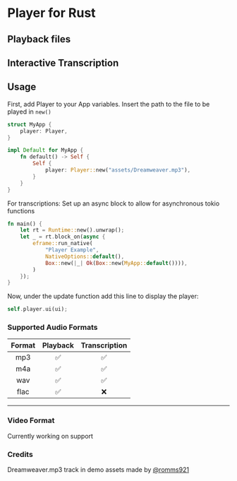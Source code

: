 # Player for Rust

## Playback files

## Interactive Transcription

## Usage
First, add Player to your App variables. Insert the path to the file to be played in ``new()``

``` rust
struct MyApp {
    player: Player,
}

impl Default for MyApp {
    fn default() -> Self {
        Self {
            player: Player::new("assets/Dreamweaver.mp3"),
        }
    }
}
```

For transcriptions: Set up an async block to allow for asynchronous tokio functions

``` rust
fn main() {
    let rt = Runtime::new().unwrap();
    let _ = rt.block_on(async {
        eframe::run_native(
            "Player Example",
            NativeOptions::default(),
            Box::new(|_| Ok(Box::new(MyApp::default()))),
        )
    });
}
```

Now, under the update function add this line to display the player:
``` rust
self.player.ui(ui);
```

### Supported Audio Formats

| Format |Playback| Transcription |
|:--------:| :--------:|:--------:|
| mp3      |✅        |✅        |
| m4a      |✅        |✅        |
| wav      |✅        |✅        |
| flac     |✅        |❌        |

---

### Video Format

Currently working on support

### Credits

Dreamweaver.mp3 track in demo assets made by [@romms921](https://github.com/romms921)
